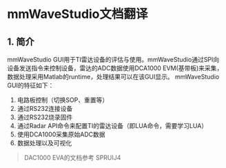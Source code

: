 # mmWaveStudio文档翻译
## 1. 简介
mmWaveStudio GUI用于TI雷达设备的评估与使用。mmWaveStudio通过SPI向设备发送指令来控制设备，雷达的ADC数据使用DCA1000 EVM(基带板)来采集，数据处理采用Matlab的runtime，处理结果可以在该GUI显示。
mmWaveStudio GUI的特征如下：

1. 电路板控制（切换SOP、重置等）
2. 通过RS232连接设备
3. 通过RS232烧录固件
4. 通过Radar API命令来配置TI的雷达设备（即LUA命令，需要学习LUA）
5. 使用DCA1000采集原始ADC数据
6. 数据处理以及可视化

> DAC1000 EVA的文档参考 SPRUIJ4 